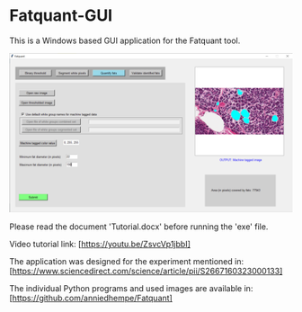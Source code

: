 # Fatquant-GUI
This is a Windows based GUI application for the Fatquant tool. 

![alt text](snapshot.png)

Please read the document 'Tutorial.docx' before running the 'exe' file.

Video tutorial link:
[https://youtu.be/ZsvcVp1jbbI]

The application was designed for the experiment mentioned in:
[https://www.sciencedirect.com/science/article/pii/S2667160323000133]

The individual Python programs and used images are available in:
[https://github.com/anniedhempe/Fatquant]
